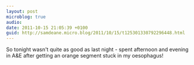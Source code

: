 ```yaml
---
layout: post
microblog: true
audio: 
date: 2011-10-15 21:05:39 +0100
guid: http://samdeane.micro.blog/2011/10/15/t125301330792296448.html
---
```

So tonight wasn't quite as good as last night - spent afternoon and evening in A&amp;E after getting an orange segment stuck in my oesophagus!
